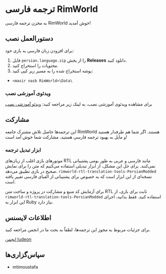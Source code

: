 # ترجمه فارسی RimWorld

به مخزن ترجمه فارسی RimWorld خوش آمدید!

## دستورالعمل نصب
برای افزودن زبان فارسی به بازی خود:
1. فایل `persian.language.zip` را از بخش **Releases** دانلود کنید.
2. محتویات را استخراج کنید.
3. پوشه استخراج شده را به مسیر زیر کپی کنید:
* ` <masir nasb RimWorld>\Data\ `
### 
### ویدئوی آموزشی نصب
برای مشاهده ویدئوی آموزشی نصب، به لینک زیر مراجعه کنید:
[ویدئو آموزشی نصب](https://www.youtube.com/watch?v=sgoDRB_fIAI)


## مشارکت
این ترجمه‌ها حاصل تلاش مشترک جامعه RimWorld هستند. اگر شما هم طرفدار هستید و مایل به بهبود ترجمه فارسی هستید، مشارکت شما خوش آمد است!

### ابزار تبدیل ترجمه
موتورهای بازی اغلب از زبان‌های RTL مانند فارسی و عربی به طور بومی پشتیبانی نمی‌کنند. برای حل این مشکل، از ابزار تبدیلی استفاده می‌کنیم که متن را برای نمایش صحیح در بازی تطبیق می‌دهد. `rimworld-rtl-translation-tools-PersianModded` نسخه‌ای از این ابزار است که به خصوص برای پشتیبانی از الفبای فارسی تغییر یافته است.

برای آزمایش کد منبع و مشارکت در پروژه و ساخت متن RTL ثابت برای بازی، از `rimworld-rtl-translation-tools-PersianModded` استفاده کنید. فقط بدانید، اجرای این ابزار به Ruby نیاز دارد.

## اطلاعات لایسنس
برای جزئیات مربوط به مجوز این ترجمه‌ها، لطفاً به بحث ما در انجمن مراجعه کنید.

[انجمن ludeon](http://ludeon.com/forums/index.php?topic=2933.0)

## سپاس‌گزاری‌ها
- mtimoustafa

